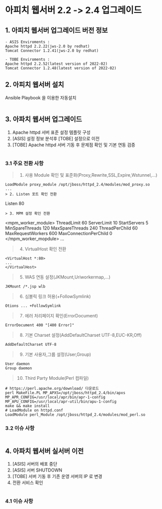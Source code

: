 # 아피치 웹서버 2.2 -> 2.4 업그레이드 

## 1. 아피치 웹서버 업그레이드 버전 정보
```
- ASIS Enviroments : 
Apache httpd 2.2.22(jws-2.0 by redhat)
Tomcat Connector 1.2.41(jws-2.0 by redhat)

- TOBE Enviroments : 
Apache httpd 2.2.52(latest version of 2022-02)
Tomcat Connector 1.2.48(latest version of 2022-02)
```

## 2. 아피치 웹서버 설치
Ansible Playbook 을 이용한 자동설치 

```
```

## 3. 아파치 웹서버 업그레이드
1. Apache httpd 서버 표준 설정 템플릿 구성
2. [ASIS] 설정 정보 분석후 [TOBE] 설정으로 이전
3. [TOBE] Apache httpd 서버 기동 후 문제점 확인 및 기본 연동 검증

```
```

### 3.1 주요 전환 사항
> 1. 사용 Module 확인 및 표준화(Proxy,Rewrite,SSL,Expire,Wstunnel,...)
```
LoadModule proxy_module /opt/jboss/httpd_2.4/modules/mod_proxy.so
... 
> 2. Listen 포트 확인 전환
```
Listen 80
```
> 3. MPM 설정 확인 전환
```
<mpm_worker_module>
ThreadLimit 60
ServerLimit 10
StartServers 5
MinSpareThreads 120
MaxSpareThreads 240
ThreadPerChild 60
MaxRequestWorkers 600
MaxConnectionPerChild 0
</mpm_worker_mopdule>
...
> 4. VirtualHost 확인 전환
```
<VirtualHost *:80>
...
</VirtualHost>
```
> 5. WAS 연동 설정(JKMount,Uriworkermap,...)
```
JKMount /*.jsp wlb
```
> 6. 심볼릭 링크 허용(+FollowSymlink)
```
Otions ... +FollowSymlink
```
> 7. 에러 처리페이지 확인(ErrorDocument)
```
ErrorDocument 400 "[400 Error]"
```
> 8. 기본 Charset 설정(AddDefaultCharset UTF-8,EUC-KR,Off)
```
AddDefaultCharset UTF-8
```
> 9. 기본 사용자,그룹 설정(User,Group)
```
User daemon
Group daemon
```
> 10. Third Party Module(Perl 컴파일)
``` 
# https://perl.apache.org/download/ 다운로드
perl MakeFile.PL MP_APXS=/opt/jboss/httpd_2.4/bin/apxs MP_APR_CONFIG=/usr/local/apr/bin/apr-1-config MP_APU_CONFIG=/usr/local/apr-util/bin/apu-1-config
make && make install
# LoadModule on httpd.conf
LoadModule perl_Module /opt/jboss/httpd_2.4/modules/mod_perl.so
```

### 3.2 이슈 사항

```

```

## 4. 아파치 웹서버 실서버 이전
1. [ASIS] 서버의 배포 중단
2. [ASIS] 서버 SHUTDOWN
3. [TOBE] 서버 기동 후 기존 운영 서버의 IP 로 변경
4. 전환 서비스 확인

```
```

### 4.1 이슈 사항

```
```

